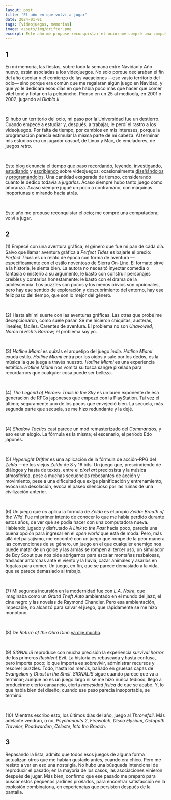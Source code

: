 ```yaml
---
layout: post
title: "El año en que volví a jugar"
date: 2024-01-01
tags: [videojuegos, memorias]
image: assets/img/drifter.png
excerpt: Este año me propuse reconquistar el ocio; me compré una computadora; volví a jugar.
---
```


<div class="org-center"><h2>1</h2></div>

En mi memoria, las fiestas, sobre todo la semana entre Navidad y Año nuevo, están asociadas a los videojuegos. No solo porque declaraban el fin del año escolar y el comienzo de las vacaciones &#x2014;ese vasto territorio del ocio&#x2014; sino porque era común que me regalaran algún juego en Navidad, y que yo le dedicara esos días en que había poco más que hacer que comer vitel toné y flotar en la pelopincho. Pienso en un 25 al mediodía, en 2001 o 2002, jugando al *Diablo II*.

<br/>
<div></div>

Si hubo un territorio del ocio, mi paso por la Universidad fue un destierro. Cuando empecé a estudiar y, después, a trabajar, le perdí el rastro a los videojuegos. Por falta de tiempo, por cambios en mis intereses, porque la programación parecía estimular la misma parte de mi cabeza. Al terminar mis estudios era un jugador *casual*, de Linux y Mac, de emuladores, de juegos *retro*.

<br/>
<div></div>

Este blog denuncia el tiempo que paso [recordando](../2020-09-29-memoria-videojueguistica/), [leyendo](../2023-09-18-literatura-videojueguistica-vol-2), [investigando](../2022-08-09-llegando-los-monos), [estudiando](../2023-06-16-del-videojuego-como-puzzle) y [escribiendo](../2023-11-01-notas-sobre-obra-dinn) sobre videojuegos; ocasionalmente [diseñándolos](https://github.com/facundoolano/rpg-cli) y [programándolos](https://github.com/facundoolano/house-taken-over). Una cantidad exagerada de tiempo, considerando cuánto le dedico todavía a *jugarlos*. Acaso siempre hubo tanto juego como añoranza. Acaso siempre jugué un poco a contramano, con máquinas inoportunas o mirando hacia atrás.

<br/>
<div></div>

Este año me propuse reconquistar el ocio; me compré una computadora; volví a jugar.

<div class="org-center"><h2>2</h2></div>

(1) Empecé con una aventura gráfica, el género que fue mi pan de cada día. Salvo que llamar aventura gráfica a *Perfect Tides* es bajarle el precio: *Perfect Tides* es un relato de época con forma de aventura &#x2014;específicamente con el estilo noventoso de Sierra On-Line. El formato sirve a la historia, le sienta bien. La autora no necesitó inyectar comedia o fantasía o misterio a su argumento, le bastó con construir personajes creíbles y contarlos honestamente: le bastó con el drama de la adolescencia. Los puzzles son pocos y los menos obvios son opcionales, pero hay ese sentido de exploración y descubrimiento del entorno, hay ese feliz paso del tiempo, que son lo mejor del género.

<br/>
<div></div>

(2) Hasta ahí mi suerte con las aventuras gráficas. Las otras que probé me decepcionaron, como suele pasar. Se me hicieron chiquitas, austeras, lineales, fáciles. Carentes de aventura. El problema no son *Unavowed*, *Norco* ni *Hob's Barrow*; el problema soy yo.

<br/>
<div></div>

(3) *Hotline Miami* es quizás el arquetipo del juego *indie*. *Hotline Miami* exuda estilo. *Hotline Miami* entra por los oídos y sale por los dedos, es la música la que juega a través nuestro. *Hotline Miami* es una experiencia estética. *Hotline Miami* nos vomita su tosca sangre pixelada para recordarnos que cualquier cosa puede ser belleza.

<br/>
<div></div>

(4) *The Legend of Heroes: Trails in the Sky* es un buen exponente de esa generación de RPGs japoneses que empezó con la PlayStation. Tal vez el último; seguramente uno de los pocos que envejeció bien. La secuela, más segunda parte que secuela, se me hizo redundante y la dejé.

<br/>
<div></div>

(4) *Shadow Tactics* casi parece un mod remasterizado del *Commandos*, y eso es un elogio. La fórmula es la misma; el escenario, el período Edo japonés.

<br/>
<div></div>

(5) *Hyperlight Drifter* es una aplicación de la fórmula de acción-RPG del *Zelda* &#x2014;de los viejos *Zelda* de 8 y 16 bits. Un juego que, prescindiendo de diálogos y hasta de textos, entre el *pixel art* preciosista y la música atmosférica, pese a muchas secuencias rebosantes de acción y movimiento, pese a una dificultad que exige planificación y entrenamiento, evoca una desolación, evoca el paseo silencioso por las ruinas de una civilización anterior.

<br/>
<div></div>

(6) Un juego que *no* aplica la fórmula de *Zelda* es el propio *Zelda: Breath of the Wild*. Fue mi primer intento de conocer lo que me había perdido durante estos años, de ver qué se podía hacer con una computadora nueva. Habiendo jugado y disfrutado *A Link to the Past* hacía poco, parecía una buena opción para ingresar en el *open world* que está de moda. Pero, más allá del paisajismo, me encontré con un juego que rompe de la peor manera las convenciones de su género, un juego en el que cualquier enemigo nos puede matar de un golpe y las armas se rompen al tercer uso; un simulador de Boy Scout que nos pide abrigarnos para escalar montañas resbalosas, trasladar antorchas ante el viento y la lluvia, cazar animales y asarlos en fogatas para comer. Un juego, en fin, que se parece demasiado a la vida, que se parece demasiado al trabajo.

<br/>
<div></div>

(7) Mi segunda incursión en la modernidad fue con *L.A. Noire*, que imaginaba como un *Grand Theft Auto* ambientado en el mundo del jazz, el cine negro y las novelas de Raymond Chandler. Pero esa ambientación, impecable, no alcanzó para salvar el juego, que rápidamente se me hizo monótono.

<br/>
<div></div>

(8) De *Return of the Obra Dinn* [ya dije mucho](../2023-11-01-notas-sobre-obra-dinn).

<br/>
<div></div>

(9) *SIGNALIS* reproduce con mucha precisión la experiencia *survival horror* de los primeros *Resident Evil*. La historia es rebuscada y hasta confusa, pero importa poco: lo que importa es sobrevivir, administrar recursos y resolver puzzles. Todo, hasta los menús, bañado en gruesas capas de *Evangelion* y *Ghost in the Shell*. *SIGNALIS* sigue cuando parece que va a terminar; aunque no es un juego largo ni se me hizo nunca tedioso, llegó a producirme cierto cansancio, cierta *necesidad física* de que se acabe. Y, lo que habla bien del diseño, cuando ese peso parecía insoportable, se terminó.

<br/>
<div></div>

(10) Mientras escribo esto, los últimos días del año, juego al *Thronefall*. Más adelante vendrán, o no, *Psychonauts 2*, *Firewatch*, *Disco Elysium*, *Octopath Traveler*, *Roadwarden*, *Celeste*, *Into the Breach*.

<div class="org-center"><h2>3</h2></div>

Repasando la lista, admito que todos esos juegos de alguna forma actualizan otros que me habían gustado antes, cuando era chico. Pero me resisto a ver en eso una nostalgia. No hubo una búsqueda intencional de reproducir el pasado; en la mayoría de los casos, las asociaciones vinieron después de jugar. Más bien, confirmo que ese pasado me preparó para buscar estos pequeños jardines pixelados, para encontrar satisfacción en la explosión combinatoria, en experiencias que persisten después de la pantalla.
